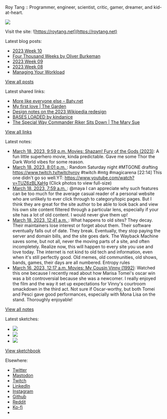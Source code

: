Roy Tang :: Programmer, engineer, scientist, critic, gamer, dreamer, and kid-at-heart.

![](https://roytang.net/static/img/profile.jpg)

Visit the site: ![https://roytang.net](https://roytang.net)

Latest blog posts:

- [2023 Week 10](https://roytang.net/2023/03/2023-week-10/)
- [Four Thousand Weeks by Oliver Burkeman](https://roytang.net/2023/03/four-thousand-weeks/)
- [2023 Week 09](https://roytang.net/2023/03/2023-week-09/)
- [2023 Week 08](https://roytang.net/2023/02/2023-week-08/)
- [Managing Your Workload](https://roytang.net/2023/02/workload-management/)

[View all posts](https://roytang.net/blog)

Latest shared links:

- [More like everyone else – Baty.net](https://roytang.net/2023/03/c5a4f5ddb49e609cfd987e10162ccb38/)
- [My first love | The Garden](https://roytang.net/2023/03/0cc072edb5d00f82932a16be58e7f415/)
- [Design notes on the 2023 Wikipedia redesign](https://roytang.net/2023/03/e04a869c422cbba509e9dadd74462f36/)
- [BASES LOADED by kindanice](https://roytang.net/2023/03/a8f1cea9deb7c40b4b6cee6066ea8cdf/)
- [The Special Way Commander Riker Sits Down | The Mary Sue](https://roytang.net/2023/03/71fc44f7097104d075944182bb1f474b/)

[View all links](https://roytang.net/links)

Latest notes:

- [March 18, 2023, 9:59 p.m. Movies: Shazam! Fury of the Gods (2023)](https://roytang.net/2023/03/shazam-fury-of-the-gods-2023/): A fun little superhero movie, kinda predictable. Gave me some Thor the Dark World vibes for some reason.
- [March 18, 2023, 8:01 p.m. ](https://roytang.net/2023/03/2801096b607edc401d391b981204d14e/): Random Saturday night #MTGONE drafting https://www.twitch.tv/twitchyroy #twitch #mtg #magicarena [22:14] This one didn&#x27;t go so well.YT: https://www.youtube.com/watch?v=TUZ6zBLXaHg (Click photos to view full-size)
- [March 18, 2023, 7:59 a.m. ](https://roytang.net/2023/03/110041337831166542/): @maya I can appreciate why such features can be too much for the average casual reader of a personal website who are unlikely to ever click through to category/topic pages. But I think they are great for the site author to be able to look back and view his own site content filtered through a particular lens, especially if your site has a lot of old content. I would never give them up!
- [March 18, 2023, 12:41 a.m. ](https://roytang.net/2023/03/110039615706097996/): What happens to old sites? They decay. Their maintainers lose interest or forget about them. Their software eventually falls out of date. They break. Eventually, they stop paying the server and domain bills, and the site goes dark. The Wayback Machine saves some, but not all, never the moving parts of a site, and often incompletely. Realize now, this will happen to every site you use and love today. The internet is not kind to old tech and information, even when it&#x27;s still perfectly good. Old memes, old communities, old shows, bands, games, their days are all numbered. Entropy rules
- [March 16, 2023, 12:17 a.m. Movies: My Cousin Vinny (1992)](https://roytang.net/2023/03/my-cousin-vinny-1992/): Watched this one because I recently read about how Marisa Tomei&#x27;s oscar win was a bit controversial because she was a newcomer. I really enjoyed the film and the way it set up expectations for Vinny&#x27;s courtroom smackdown in the third act. Not sure if Oscar-worthy, but both Tomei and Pesci gave good performances, especially with Mona Lisa on the stand. Thoroughly enjoyable!

[View all notes](https://roytang.net/notes)

Latest sketches:


- ![](https://roytang.net/media/cache/3c/da/3cda657c471879c3cfa81b898b810cd6.jpg)
- ![](https://roytang.net/media/cache/a2/60/a260eacc913ee7c542024b154923702f.jpg)
- ![](https://roytang.net/media/cache/e0/88/e0888b7f7a1e342aba8cced2a0784cc4.jpg)

[View sketchbook](https://roytang.net/albums/sketchbook)


Elsewhere:

- [Twitter](https://twitter.com/roytang)
- [Mastodon](https://indieweb.social/@roytang)
- [Twitch](https://twitch.tv/twitchyroy)
- [LinkedIn](https://www.linkedin.com/in/roytang)
- [Instagram](https://instagram.com/roytang0400)
- [Github](https://github.com/roytang)
- [Reddit](https://reddit.com/u/hungryroy)
- [Ko-fi](https://ko-fi.com/roytang)
- [](mailto:hello@roytang.net)